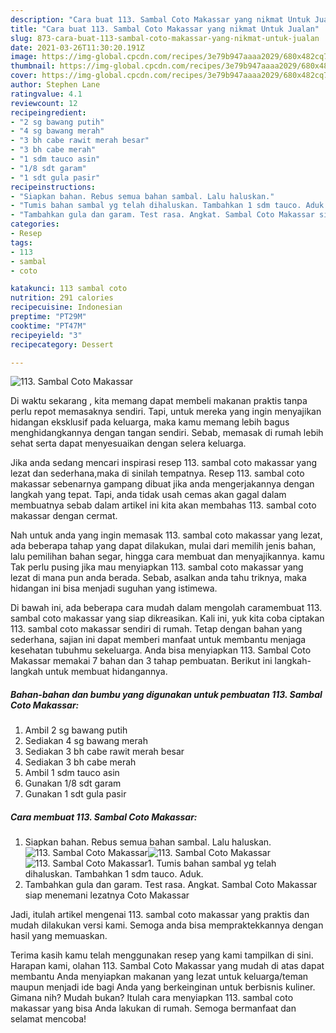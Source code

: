 ```yaml
---
description: "Cara buat 113. Sambal Coto Makassar yang nikmat Untuk Jualan"
title: "Cara buat 113. Sambal Coto Makassar yang nikmat Untuk Jualan"
slug: 873-cara-buat-113-sambal-coto-makassar-yang-nikmat-untuk-jualan
date: 2021-03-26T11:30:20.191Z
image: https://img-global.cpcdn.com/recipes/3e79b947aaaa2029/680x482cq70/113-sambal-coto-makassar-foto-resep-utama.jpg
thumbnail: https://img-global.cpcdn.com/recipes/3e79b947aaaa2029/680x482cq70/113-sambal-coto-makassar-foto-resep-utama.jpg
cover: https://img-global.cpcdn.com/recipes/3e79b947aaaa2029/680x482cq70/113-sambal-coto-makassar-foto-resep-utama.jpg
author: Stephen Lane
ratingvalue: 4.1
reviewcount: 12
recipeingredient:
- "2 sg bawang putih"
- "4 sg bawang merah"
- "3 bh cabe rawit merah besar"
- "3 bh cabe merah"
- "1 sdm tauco asin"
- "1/8 sdt garam"
- "1 sdt gula pasir"
recipeinstructions:
- "Siapkan bahan. Rebus semua bahan sambal. Lalu haluskan."
- "Tumis bahan sambal yg telah dihaluskan. Tambahkan 1 sdm tauco. Aduk."
- "Tambahkan gula dan garam. Test rasa. Angkat. Sambal Coto Makassar siap menemani lezatnya Coto Makassar"
categories:
- Resep
tags:
- 113
- sambal
- coto

katakunci: 113 sambal coto 
nutrition: 291 calories
recipecuisine: Indonesian
preptime: "PT29M"
cooktime: "PT47M"
recipeyield: "3"
recipecategory: Dessert

---
```



![113. Sambal Coto Makassar](https://img-global.cpcdn.com/recipes/3e79b947aaaa2029/680x482cq70/113-sambal-coto-makassar-foto-resep-utama.jpg)

Di waktu  sekarang , kita memang dapat membeli makanan praktis tanpa perlu repot memasaknya sendiri. Tapi, untuk mereka yang ingin menyajikan hidangan eksklusif pada keluarga, maka kamu memang lebih bagus menghidangkannya dengan tangan sendiri. Sebab, memasak di rumah lebih sehat serta dapat menyesuaikan dengan selera keluarga.

Jika anda sedang mencari inspirasi resep 113. sambal coto makassar yang lezat dan sederhana,maka di sinilah tempatnya. Resep 113. sambal coto makassar  sebenarnya gampang dibuat jika anda mengerjakannya dengan langkah yang tepat. Tapi, anda tidak usah cemas akan gagal dalam membuatnya 
sebab dalam artikel ini kita akan membahas 113. sambal coto makassar dengan cermat.  



Nah untuk anda yang ingin memasak 113. sambal coto makassar yang lezat, ada beberapa tahap yang dapat dilakukan, mulai dari memilih jenis bahan, lalu pemilihan bahan segar, hingga cara membuat dan menyajikannya. kamu Tak perlu pusing jika mau menyiapkan 113. sambal coto makassar yang lezat di mana pun anda berada. Sebab, asalkan anda  tahu triknya, maka hidangan ini bisa menjadi suguhan yang istimewa.

Di bawah ini, ada beberapa cara mudah dalam mengolah caramembuat 113. sambal coto makassar yang siap dikreasikan. Kali ini, yuk kita coba ciptakan 113. sambal coto makassar sendiri di rumah. Tetap dengan bahan yang sederhana, sajian ini dapat memberi manfaat untuk membantu menjaga kesehatan tubuhmu sekeluarga. Anda bisa menyiapkan 113. Sambal Coto Makassar memakai 7 bahan dan 3 tahap pembuatan. Berikut ini langkah-langkah untuk membuat hidangannya.

<!--inarticleads1-->

##### Bahan-bahan dan bumbu yang digunakan untuk pembuatan 113. Sambal Coto Makassar:

1. Ambil 2 sg bawang putih
1. Sediakan 4 sg bawang merah
1. Sediakan 3 bh cabe rawit merah besar
1. Sediakan 3 bh cabe merah
1. Ambil 1 sdm tauco asin
1. Gunakan 1/8 sdt garam
1. Gunakan 1 sdt gula pasir




<!--inarticleads2-->

##### Cara membuat 113. Sambal Coto Makassar:

1. Siapkan bahan. Rebus semua bahan sambal. Lalu haluskan.
<img src="https://img-global.cpcdn.com/steps/086f63c7decf0908/160x128cq70/113-sambal-coto-makassar-langkah-memasak-1-foto.jpg" alt="113. Sambal Coto Makassar"><img src="https://img-global.cpcdn.com/steps/f5b734cd5a1c2daf/160x128cq70/113-sambal-coto-makassar-langkah-memasak-1-foto.jpg" alt="113. Sambal Coto Makassar"><img src="https://img-global.cpcdn.com/steps/16e3ad065ad7fdf6/160x128cq70/113-sambal-coto-makassar-langkah-memasak-1-foto.jpg" alt="113. Sambal Coto Makassar">1. Tumis bahan sambal yg telah dihaluskan. Tambahkan 1 sdm tauco. Aduk.
1. Tambahkan gula dan garam. Test rasa. Angkat. Sambal Coto Makassar siap menemani lezatnya Coto Makassar




Jadi, itulah artikel mengenai  113. sambal coto makassar  yang praktis dan mudah dilakukan versi kami. Semoga anda bisa mempraktekkannya dengan hasil yang memuaskan. 

Terima kasih kamu telah menggunakan resep yang kami tampilkan di sini. Harapan kami, olahan  113. Sambal Coto Makassar yang mudah di atas dapat membantu Anda menyiapkan makanan yang lezat untuk keluarga/teman maupun menjadi ide bagi Anda yang berkeinginan untuk berbisnis kuliner. Gimana nih? Mudah bukan? Itulah cara menyiapkan 113. sambal coto makassar yang bisa Anda lakukan di rumah. Semoga bermanfaat dan selamat mencoba!

